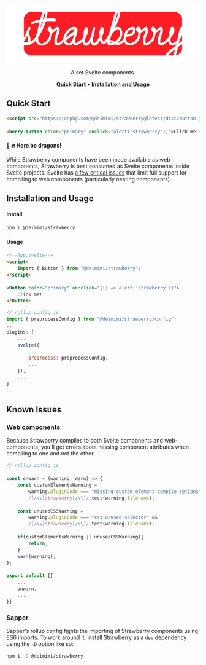 <p align="center">
    <a href="#"><img src="./assets/strawberry_logo.png" height="150px" /></a>
</p>

<p align="center">
    A set Svelte components.<br/>
</p>

<p align="center">
    <a href="#quick-start"><strong> Quick Start </strong></a> •
    <a href="#installation-and-usage"><strong>Installation and Usage</strong></a> <!--•
    <a href="#attribution"><strong>Attribution</strong></a-->
</p>

## Quick Start
```html
<script src="https://unpkg.com/@deimimi/strawberry@latest/dist/Button.js"></script>

<berry-button color="primary" onclick="alert('strawberry');">Click me!</berry-button>
```
#### 🐉 🔥 Here be dragons!
While Strawberry components have been made available as web components, 
Strawberry is best consumed as Svelte components inside Svelte projects. Svelte has [a few critical issues](https://github.com/sveltejs/svelte/issues?q=is%3Aissue+is%3Aopen+label%3A%22custom+element%22) that limit full
support for compiling to web components (particularly nesting components).

## Installation and Usage
#### Install
```bash
npm i @deimimi/strawberry
```

#### Usage
```html
<!--App.svelte-->
<script>
    import { Button } from "@deimimi/strawberry";
</script>

<Button color="primary" on:click="{() => alert('strawberry')}">
    Click me!
</Button>
```
```javascript
// rollup.config.js
import { preprocessConfig } from "@deimimi/strawberry/config";
...
plugins: [
    ...
    svelte({
        ...
        preprocess: preprocessConfig,
        ...
    }),
    ...
]
...
```

## Known Issues
### Web components
Because Strawberry compiles to both Svelte components and web-components, you'll get 
errors about missing component attributes when compiling to one and not the other.

```javascript
// rollup.config.js

const onwarn = (warning, warn) => {
    const customElementsWarning = 
        warning.pluginCode === "missing-custom-element-compile-options" && 
        /[/\\]strawberry[/\\]/.test(warning.filename);

    const unusedCSSWarning = 
        warning.pluginCode === "css-unused-selector" &&
        /[/\\]strawberry[/\\]/.test(warning.filename);

	if(customElementsWarning || unusedCSSWarning){
		return;
	}
	warn(warning);
};

export default [{
    ...
    onwarn,
    ...
}]
```

### Sapper
Sapper's rollup config fights the importing of Strawberry components using ES6 imports. To work around it,
install Strawberry as a `dev` dependency using the `-D` option like so:
```bash
npm i -D @deimimi/strawberry
```
<!--
## Attribution
The Strawberry logo was created using the Winnie font.-->